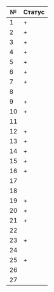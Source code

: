 | № | Статус |
| ------ | ------ |
| 1 | + |
| 2 | + |
| 3 | + |
| 4 | + |
| 5 | + |
| 6 | + |
| 7 | + |
| 8 |  |
| 9 | + |
| 10 | + |
| 11 |  |
| 12 | + |
| 13 | + |
| 14 | + |
| 15 | + |
| 16 | + |
| 17 |  |
| 18 |  |
| 19 | + |
| 20 | + |
| 21 | + |
| 22 |  |
| 23 | + |
| 24 |  |
| 25 | + |
| 26 |  |
| 27 |  |
